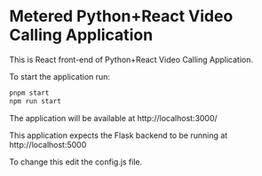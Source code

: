 # Metered Python+React Video Calling Application

This is React front-end of Python+React Video Calling Application.

To start the application run:

```bash
pnpm start
npm run start
```

The application will be available at http://localhost:3000/

This application expects the Flask backend to be running at http://localhost:5000

To change this edit the config.js file.
